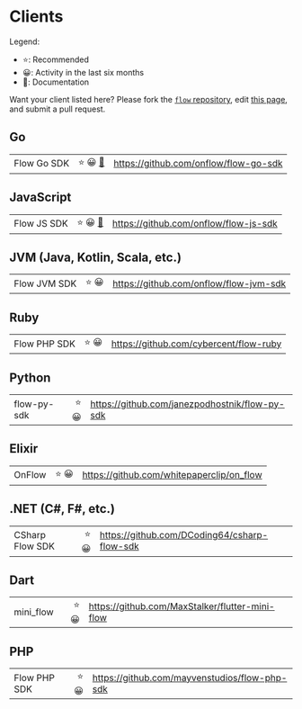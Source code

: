 # Clients

Legend:

- ⭐️: Recommended
- 😀: Activity in the last six months
- 📘: Documentation

Want your client listed here? Please fork the [`flow` repository](https://github.com/onflow/flow), edit [this page](https://github.com/onflow/flow/blob/master/docs/content/clients.md), and submit a pull request.

## Go

||||
|-|-:|-|
| Flow Go SDK | ⭐️ 😀 [📘](/flow-go-sdk) | https://github.com/onflow/flow-go-sdk |

## JavaScript

||||
|-|-:|-|
| Flow JS SDK | ⭐️ 😀 [📘](/flow-js-sdk) | https://github.com/onflow/flow-js-sdk |

## JVM (Java, Kotlin, Scala, etc.)

||||
|-|-:|-|
| Flow JVM SDK | ⭐️ 😀 | https://github.com/onflow/flow-jvm-sdk |

## Ruby

||||
|-|-:|-|
| Flow PHP SDK | ⭐️ 😀 | https://github.com/cybercent/flow-ruby |

## Python

||||
|-|-:|-|
| flow-py-sdk | ⭐️ 😀 |  https://github.com/janezpodhostnik/flow-py-sdk |

## Elixir

||||
|-|-:|-|
| OnFlow | ⭐️ 😀 | https://github.com/whitepaperclip/on_flow |

## .NET (C#, F#, etc.)

||||
|-|-:|-|
| CSharp Flow SDK | ⭐️ 😀 | https://github.com/DCoding64/csharp-flow-sdk |

## Dart

||||
|-|-:|-|
| mini_flow | ⭐️ 😀 | https://github.com/MaxStalker/flutter-mini-flow |

## PHP

||||
|-|-:|-|
| Flow PHP SDK | ⭐️ 😀 | https://github.com/mayvenstudios/flow-php-sdk |

